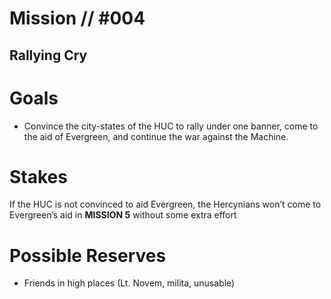 # Mission // #004
## Rallying Cry
# Goals
- Convince the city-states of the HUC to
rally under one banner, come to the aid
of Evergreen, and continue the war
against the Machine.

# Stakes
If the HUC is not convinced to aid
Evergreen, the Hercynians won’t come to
Evergreen’s aid in **MISSION 5** without
some extra effort
  
# Possible Reserves
- Friends in high places (Lt. Novem, milita, unusable)